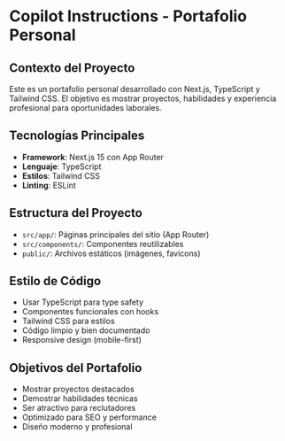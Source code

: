 # Copilot Instructions - Portafolio Personal

<!-- Use this file to provide workspace-specific custom instructions to Copilot. For more details, visit https://code.visualstudio.com/docs/copilot/copilot-customization#_use-a-githubcopilotinstructionsmd-file -->

## Contexto del Proyecto
Este es un portafolio personal desarrollado con Next.js, TypeScript y Tailwind CSS. El objetivo es mostrar proyectos, habilidades y experiencia profesional para oportunidades laborales.

## Tecnologías Principales
- **Framework**: Next.js 15 con App Router
- **Lenguaje**: TypeScript
- **Estilos**: Tailwind CSS
- **Linting**: ESLint

## Estructura del Proyecto
- `src/app/`: Páginas principales del sitio (App Router)
- `src/components/`: Componentes reutilizables
- `public/`: Archivos estáticos (imágenes, favicons)

## Estilo de Código
- Usar TypeScript para type safety
- Componentes funcionales con hooks
- Tailwind CSS para estilos
- Código limpio y bien documentado
- Responsive design (mobile-first)

## Objetivos del Portafolio
- Mostrar proyectos destacados
- Demostrar habilidades técnicas
- Ser atractivo para reclutadores
- Optimizado para SEO y performance
- Diseño moderno y profesional
